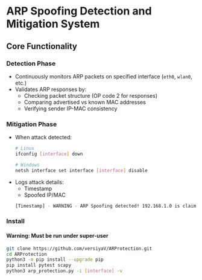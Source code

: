 # ARP Spoofing Detection and Mitigation System

## Core Functionality

### Detection Phase
- Continuously monitors ARP packets on specified interface (`eth0`, `wlan0`, etc.)
- Validates ARP responses by:
  - Checking packet structure (OP code 2 for responses)
  - Comparing advertised vs known MAC addresses
  - Verifying sender IP-MAC consistency

### Mitigation Phase
- When attack detected:
  ```bash
  # Linux
  ifconfig [interface] down
  
  # Windows 
  netsh interface set interface [interface] disable
  ```
- Logs attack details:
  - Timestamp
  - Spoofed IP/MAC
  ```bash
  [Timestamp] - WARNING - ARP Spoofing detected! 192.168.1.0 is claiming to be aa:bb:cc:dd:ee:ff but really is e8:2a:44:23:81:30
  ```
### Install
#### Warning: Must be run under super-user
```bash
git clone https://github.com/versiyaV/ARProtection.git
cd ARProtection
python3 -m pip install --upgrade pip
pip install pytest scapy
python3 arp_protection.py -i [interface] -v
```
